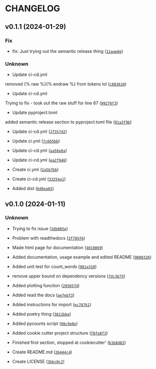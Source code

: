 # CHANGELOG



## v0.1.1 (2024-01-29)

### Fix

* fix: Just trying out the semantic release thing ([`11aae8e`](https://github.com/gtmx23/20240110_dsci524_toy_python_package/commit/11aae8ecee50d4e20fc54f1864eed21d8eb71e6c))

### Unknown

* Update ci-cd.yml

removed {% raw %}{% endraw %} from tokens lol ([`c803620`](https://github.com/gtmx23/20240110_dsci524_toy_python_package/commit/c803620c29d28205f054638ab51e30b408ab80de))

* Update ci-cd.yml

Trying to fix - took out the raw stuff for line 67 ([`99276f3`](https://github.com/gtmx23/20240110_dsci524_toy_python_package/commit/99276f3fc829c0a4c74e605de78ef3c91d466f83))

* Update pyproject.toml

added semantic release section to pyproject.toml file ([`91a3f9b`](https://github.com/gtmx23/20240110_dsci524_toy_python_package/commit/91a3f9b8ae0f432fb21e571c8a3c7e504138df9a))

* Update ci-cd.yml ([`2f357d2`](https://github.com/gtmx23/20240110_dsci524_toy_python_package/commit/2f357d22a8b8efbbcc6750c758aa691033d6ec3e))

* Update ci.yml ([`7c665bb`](https://github.com/gtmx23/20240110_dsci524_toy_python_package/commit/7c665bb5417648f2b0f63f60aaae5d72b0f52708))

* Update ci-cd.yml ([`aa56e8a`](https://github.com/gtmx23/20240110_dsci524_toy_python_package/commit/aa56e8a9a364e4f14c3785a5bbb5b85773ac805f))

* Update ci-cd.yml ([`ea2f946`](https://github.com/gtmx23/20240110_dsci524_toy_python_package/commit/ea2f9463fd4ecbc3ba23e1f59f7f684eb7a54ed7))

* Create ci.yml ([`2a5b7bb`](https://github.com/gtmx23/20240110_dsci524_toy_python_package/commit/2a5b7bb5a3c7794963cf2c2ed568a47cd999f27f))

* Create ci-cd.yml ([`33254a1`](https://github.com/gtmx23/20240110_dsci524_toy_python_package/commit/33254a12a73b50db6e8b948bea1336b6cadf79be))

* Added dist ([`6d0ea85`](https://github.com/gtmx23/20240110_dsci524_toy_python_package/commit/6d0ea8597afb03d07b804e061d4eb25aae4c0f71))


## v0.1.0 (2024-01-11)

### Unknown

* Trying to fix issue ([`3db805e`](https://github.com/gtmx23/20240110_dsci524_toy_python_package/commit/3db805effa505e234d6f1c430888d2c4883eb632))

* Problem with readthedocs ([`3f785f6`](https://github.com/gtmx23/20240110_dsci524_toy_python_package/commit/3f785f67464232462469c032cc83a8ae16d8e280))

* Made html page for documentation ([`4010069`](https://github.com/gtmx23/20240110_dsci524_toy_python_package/commit/40100699ae3052a7f802dea23ef12048401a4eee))

* Added documentation, usage example and edited README ([`9008326`](https://github.com/gtmx23/20240110_dsci524_toy_python_package/commit/9008326e850e4218e322172443ef5d9228b8681b))

* Added unit test for count_words ([`981e310`](https://github.com/gtmx23/20240110_dsci524_toy_python_package/commit/981e310ab7e9cf769befe45a67729229b83d08b7))

* remove upper bound on dependency versions ([`7dc3675`](https://github.com/gtmx23/20240110_dsci524_toy_python_package/commit/7dc3675336a1eb8e5589173c3b830d913430cd83))

* Added plotting function ([`295857d`](https://github.com/gtmx23/20240110_dsci524_toy_python_package/commit/295857da2df1df5d47cf65c6cece139309db3169))

* Added read the docs ([`ae7ebf3`](https://github.com/gtmx23/20240110_dsci524_toy_python_package/commit/ae7ebf3e35b5ad6393eff74e23b34c944bb241e7))

* Added instructions for import ([`ec78761`](https://github.com/gtmx23/20240110_dsci524_toy_python_package/commit/ec787616f951f904f90bd3500e534abc747d7e16))

* Added poetry thing ([`3812bbe`](https://github.com/gtmx23/20240110_dsci524_toy_python_package/commit/3812bbed98503032aff094929fbfa82a5483c20a))

* Added pycounts script ([`98c9e0e`](https://github.com/gtmx23/20240110_dsci524_toy_python_package/commit/98c9e0e66aa5e1f5c37e0a4f1a7d46803e35ec84))

* Added cookie cutter project structure ([`f8fa8f3`](https://github.com/gtmx23/20240110_dsci524_toy_python_package/commit/f8fa8f3188b5705c80bc443d3a3b8f7313fd398e))

* Finished first section, stopped at cookiecutter&#39; ([`b1b8d82`](https://github.com/gtmx23/20240110_dsci524_toy_python_package/commit/b1b8d82f8da7bc41d442b906f5dfd8a2185754aa))

* Create README.md ([`26444c4`](https://github.com/gtmx23/20240110_dsci524_toy_python_package/commit/26444c42ad53bdffea4093d203f39b998bd4b412))

* Create LICENSE ([`3bbc0c2`](https://github.com/gtmx23/20240110_dsci524_toy_python_package/commit/3bbc0c241ec53043cf243964ba893836cacf1cae))
